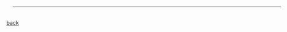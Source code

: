 <div>
 <table style="text-align: left; height: 20px; width: 700px; margin-left: 16px;" border="0" cellpadding="0"
          cellspacing="2">
 <tbody> 
 <tr> 
 <td style="text-align: justify; width: 300px;">
 <font size="4.5"><br /> 
     <b>2022</b><br /> 
 <br /> 
 </font> 
</td> 
 </tr> 
   <tr> 
 <td style="vertical-align: top; width: 300px;"><img style="width: 300px;"
 src="./assets/img/DCRN.png" /> </td> 
 <td style="vertical-align: top; width: 400px;"> 
 <div 
 style="text-align: justify; margin-left: 5px; line-height: 160%;  width: 400px;"> 
  <font size="3"> 
"Deep Graph Clustering via Dual Correlation Reduction", 
 <i>AAAI 2022</i>. 
     [<a href="https://arxiv.org/pdf/2112.14772">paper</a>|<a href="https://github.com/yueliu1999/DCRN" >code</a>] 
 <br /> 
  </font>
 </div> 
<b> <br /></b>
 <div style="text-align: justify; margin-left: 5px;  width: 400px;"> 
 <font size="2.5"> 
 <p>We propose a self-supervised deep graph clustering method termed DCRN to address the representation collapse issue by reducing information correlation in a dual manner. Specifically, the cross-view sample correlation matrix and cross-view feature correlation matrix are forced to approximate two identity matrices, thus improving the discriminative capability of the resulting features.
</p> 
 </font>
 </div> 
 <br /> 
 </td> 
 </tr> 
</tbody> 
</table>
</div>
























[back](./)

